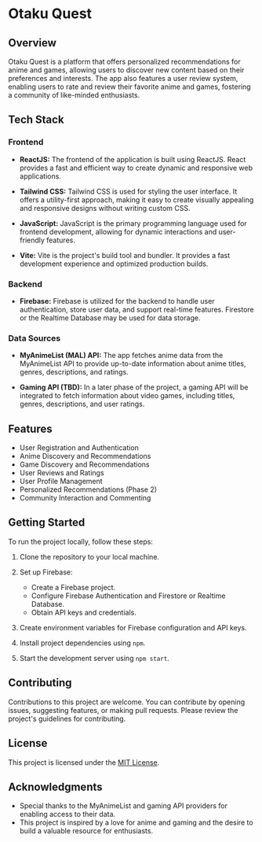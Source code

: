 # Otaku Quest

## Overview

Otaku Quest is a platform that offers personalized recommendations for anime and games, allowing users to discover new content based on their preferences and interests. The app also features a user review system, enabling users to rate and review their favorite anime and games, fostering a community of like-minded enthusiasts.

## Tech Stack

### Frontend

- **ReactJS:** The frontend of the application is built using ReactJS. React provides a fast and efficient way to create dynamic and responsive web applications.

- **Tailwind CSS:** Tailwind CSS is used for styling the user interface. It offers a utility-first approach, making it easy to create visually appealing and responsive designs without writing custom CSS.

- **JavaScript:** JavaScript is the primary programming language used for frontend development, allowing for dynamic interactions and user-friendly features.

- **Vite:** Vite is the project's build tool and bundler. It provides a fast development experience and optimized production builds.

### Backend

- **Firebase:** Firebase is utilized for the backend to handle user authentication, store user data, and support real-time features. Firestore or the Realtime Database may be used for data storage.

### Data Sources

- **MyAnimeList (MAL) API:** The app fetches anime data from the MyAnimeList API to provide up-to-date information about anime titles, genres, descriptions, and ratings.

- **Gaming API (TBD):** In a later phase of the project, a gaming API will be integrated to fetch information about video games, including titles, genres, descriptions, and user ratings.

## Features

- User Registration and Authentication
- Anime Discovery and Recommendations
- Game Discovery and Recommendations
- User Reviews and Ratings
- User Profile Management
- Personalized Recommendations (Phase 2)
- Community Interaction and Commenting

## Getting Started

To run the project locally, follow these steps:

1. Clone the repository to your local machine.

2. Set up Firebase:

   - Create a Firebase project.
   - Configure Firebase Authentication and Firestore or Realtime Database.
   - Obtain API keys and credentials.

3. Create environment variables for Firebase configuration and API keys.

4. Install project dependencies using `npm`.

5. Start the development server using `npm start`.

## Contributing

Contributions to this project are welcome. You can contribute by opening issues, suggesting features, or making pull requests. Please review the project's guidelines for contributing.

## License

This project is licensed under the [MIT License](LICENSE).

## Acknowledgments

- Special thanks to the MyAnimeList and gaming API providers for enabling access to their data.
- This project is inspired by a love for anime and gaming and the desire to build a valuable resource for enthusiasts.
